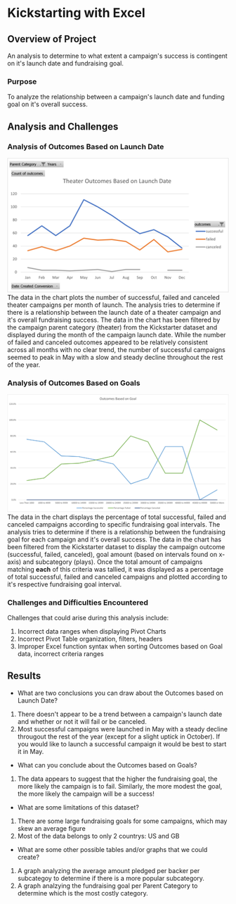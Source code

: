 # Kickstarting with Excel

## Overview of Project
An analysis to determine to what extent a campaign's success is contingent on it's launch date and fundraising goal. 
### Purpose
To analyze the relationship between a campaign's launch date and funding goal on it's overall success. 
## Analysis and Challenges
### Analysis of Outcomes Based on Launch Date
![Outcomes Based on Launch Date](https://github.com/nleva25/Kickstarter-Analysis/blob/main/Resources_for_Challenge/Theater_Outcomes_vs_Launch.png)
The data in the chart plots the number of successful, failed and canceled theater campaigns per month of launch. The analysis tries to determine if there is a relationship between the launch date of a theater campaign and it's overall fundraising success. The data in the chart has been filtered by the campaign parent category (theater) from the Kickstarter dataset and displayed during the month of the campaign launch date. While the number of failed and canceled outcomes appeared to be relatively consistent across all months with no clear trend, the number of successful campaigns seemed to peak in May with a slow and steady decline throughout the rest of the year.  
### Analysis of Outcomes Based on Goals
![Outcomes Based on Goals](https://github.com/nleva25/Kickstarter-Analysis/blob/main/Resources_for_Challenge/Outcomes_vs_Goals.png)
The data in the chart displays the percentage of total successful, failed and canceled campaigns according to specific fundraising goal intervals. The analysis tries to determine if there is a relationship between the fundraising goal for each campaign and it's overall success. The data in the chart has been filtered from the Kickstarter dataset to display the campaign outcome (successful, failed, canceled), goal amount (based on intervals found on x-axis) and subcategory (plays). Once the total amount of campaigns matching **each** of this criteria was tallied, it was displayed as a percentage of total successful, failed and canceled campaigns and plotted according to it's respective fundraising goal interval. 
### Challenges and Difficulties Encountered
Challenges that could arise during this analysis include: 
1) Incorrect data ranges when displaying Pivot Charts
2) Incorrect Pivot Table organization, filters, headers
3) Improper Excel function syntax when sorting Outcomes based on Goal data, incorrect criteria ranges
## Results

- What are two conclusions you can draw about the Outcomes based on Launch Date?
1) There doesn't appear to be a trend between a campaign's launch date and whether or not it will fail or be canceled. 
2) Most successful campaigns were launched in May with a steady decline througout the rest of the year (except for a slight uptick in October). If you would like to launch a successful campaign it would be best to start it in May. 
- What can you conclude about the Outcomes based on Goals?
1) The data appears to suggest that the higher the fundraising goal, the more likely the campaign is to fail. Similarly, the more modest the goal, the more likely the campaign will be a success! 
- What are some limitations of this dataset?
1) There are some large fundraising goals for some campaigns, which may skew an average figure
2) Most of the data belongs to only 2 countrys: US and GB
- What are some other possible tables and/or graphs that we could create?
1) A graph analyzing the average amount pledged per backer per subcategoy to determine if there is a more popular subcategory.
2) A graph analzying the fundraising goal per Parent Category to determine which is the most costly category. 
